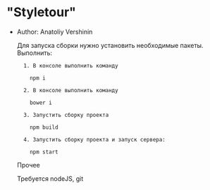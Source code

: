#  "Styletour"

* Author: Anatoliy Vershinin


    Для запуска сборки нужно установить необходимые пакеты. Выполнить:

        1. В консоле выполнить команду

          npm i

        2. В консоле выполнить команду

          bower i

        3. Запустить сборку проекта

          npm build

        4. Запустить сборку проекта и запуск сервера:

          npm start



    Прочее

    Требуется nodeJS, git
